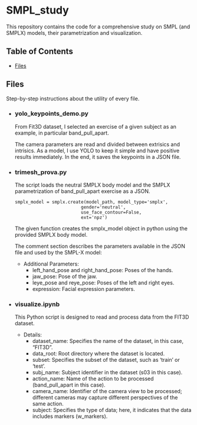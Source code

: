 # SMPL_study

This repository contains the code for a comprehensive study on SMPL (and SMPLX) models, their parametrization and visualization.

## Table of Contents

- [Files](#files)


## Files

Step-by-step instructions about the utility of every file.

- ### yolo_keypoints_demo.py 
  From Fit3D dataset, I selected an exercise of a given subject as an example, in particular band_pull_apart.
  
  The camera parameters are read and divided between extrisics and intrisics.
  As a model, I use YOLO to keep it simple and have positive results immediately.
  In the end, it saves the keypoints in a JSON file.

- ### trimesh_prova.py
  The script loads the neutral SMPLX body model and the SMPLX parametrization of band_pull_apart exercise as a JSON.

  ```
  smplx_model = smplx.create(model_path, model_type='smplx',
                           gender='neutral',
                           use_face_contour=False,
                           ext='npz')
  ```
  The given function creates the smplx_model object in python using the provided SMPLX body model.

  The comment section describes the parameters available in the JSON file and used by the SMPL-X model:
    
  - Additional Parameters:
    - left_hand_pose and right_hand_pose: Poses of the hands.
    - jaw_pose: Pose of the jaw.
    - leye_pose and reye_pose: Poses of the left and right eyes.
    - expression: Facial expression parameters.

  
- ### visualize.ipynb
  This Python script is designed to read and process data from the FIT3D dataset.
  - Details:
    - dataset_name: Specifies the name of the dataset, in this case, “FIT3D”.
	- data_root: Root directory where the dataset is located.
	-	subset: Specifies the subset of the dataset, such as ‘train’ or ‘test’.
	-	subj_name: Subject identifier in the dataset (s03 in this case).
	-	action_name: Name of the action to be processed (band_pull_apart in this case).
	-	camera_name: Identifier of the camera view to be processed; different cameras may capture different perspectives of the same action.
	-	subject: Specifies the type of data; here, it indicates that the data includes markers (w_markers).
  


